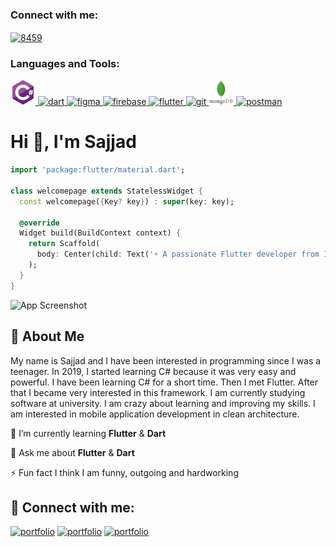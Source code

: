 <h3 align="left">Connect with me:</h3>
<p align="left">
<a href="https://discord.gg/8459" target="blank"><img align="center" src="https://raw.githubusercontent.com/rahuldkjain/github-profile-readme-generator/master/src/images/icons/Social/discord.svg" alt="8459" height="30" width="40" /></a>
</p>

<h3 align="left">Languages and Tools:</h3>
<p align="left"> <a href="https://www.w3schools.com/cs/" target="_blank" rel="noreferrer"> <img src="https://raw.githubusercontent.com/devicons/devicon/master/icons/csharp/csharp-original.svg" alt="csharp" width="40" height="40"/> </a> <a href="https://dart.dev" target="_blank" rel="noreferrer"> <img src="https://www.vectorlogo.zone/logos/dartlang/dartlang-icon.svg" alt="dart" width="40" height="40"/> </a> <a href="https://www.figma.com/" target="_blank" rel="noreferrer"> <img src="https://www.vectorlogo.zone/logos/figma/figma-icon.svg" alt="figma" width="40" height="40"/> </a> <a href="https://firebase.google.com/" target="_blank" rel="noreferrer"> <img src="https://www.vectorlogo.zone/logos/firebase/firebase-icon.svg" alt="firebase" width="40" height="40"/> </a> <a href="https://flutter.dev" target="_blank" rel="noreferrer"> <img src="https://www.vectorlogo.zone/logos/flutterio/flutterio-icon.svg" alt="flutter" width="40" height="40"/> </a> <a href="https://git-scm.com/" target="_blank" rel="noreferrer"> <img src="https://www.vectorlogo.zone/logos/git-scm/git-scm-icon.svg" alt="git" width="40" height="40"/> </a> <a href="https://www.mongodb.com/" target="_blank" rel="noreferrer"> <img src="https://raw.githubusercontent.com/devicons/devicon/master/icons/mongodb/mongodb-original-wordmark.svg" alt="mongodb" width="40" height="40"/> </a> <a href="https://postman.com" target="_blank" rel="noreferrer"> <img src="https://www.vectorlogo.zone/logos/getpostman/getpostman-icon.svg" alt="postman" width="40" height="40"/> </a> </p>



# Hi 👋, I'm Sajjad
```dart
import 'package:flutter/material.dart';

class welcomepage extends StatelessWidget {
  const welcomepage({Key? key}) : super(key: key);

  @override
  Widget build(BuildContext context) {
    return Scaffold(
      body: Center(child: Text('⚡ A passionate Flutter developer from Iran. Welcome to my page'),),
    );
  }
}

```

![App Screenshot](https://raw.githubusercontent.com/MicaelliMedeiros/micaellimedeiros/master/image/computer-illustration.png)


## 🚀 About Me
My name is Sajjad and I have been interested in programming since I was a teenager. In 2019, I started learning C# because it was very easy and powerful. I have been learning C# for a short time. Then I met Flutter. After that I became very interested in this framework. I am currently studying software at university. I am crazy about learning and improving my skills. I am interested in mobile application development in clean architecture.

🧠 I’m currently learning **Flutter** & **Dart**

💬 Ask me about **Flutter** & **Dart**

⚡ Fun fact I think I am funny, outgoing and hardworking
## 📣 Connect with me:

[![portfolio](https://camo.githubusercontent.com/571384769c09e0c66b45e39b5be70f68f552db3e2b2311bc2064f0d4a9f5983b/68747470733a2f2f696d672e736869656c64732e696f2f62616467652f476d61696c2d4431343833363f7374796c653d666f722d7468652d6261646765266c6f676f3d676d61696c266c6f676f436f6c6f723d7768697465)](mailto:sajjadabbas0083@gmail.com?subject=Mail%20from%20Github%20Profile)
[![portfolio](https://camo.githubusercontent.com/3dec4101c297b3201a6b5a742bdef183b455dfcb9c91c6a72c92c3c76fe13b9f/68747470733a2f2f696d672e736869656c64732e696f2f62616467652f74656c656772616d2d3030424243432e7376673f7374796c653d666f722d7468652d6261646765266c6f676f3d74656c656772616d266c6f676f436f6c6f723d7768697465)](https://www.t.me/SajjjadA/)
[![portfolio](https://camo.githubusercontent.com/73863b1f6123a541ed07b6d50aa975e6858dd3e58d4d43fb4898916084030a61/68747470733a2f2f696d672e736869656c64732e696f2f62616467652f6769746875622d3164323032642e7376673f7374796c653d666f722d7468652d6261646765266c6f676f3d676974687562266c6f676f436f6c6f723d7768697465)](https://github.com/sajjadabbasi1383)


